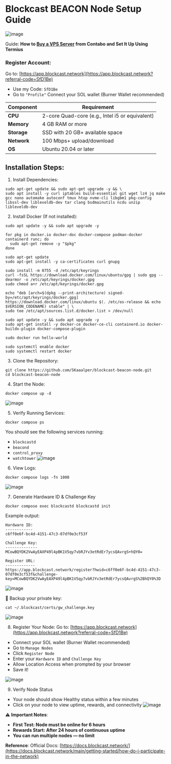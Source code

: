 # Blockcast BEACON Node Setup Guide

![image](https://github.com/user-attachments/assets/94e9bef9-8fe4-436a-a129-05f541ff5682)

Guide: **How to [Buy a VPS Server](https://medium.com/@Airdrop_Jheff/guide-on-how-to-buy-a-vps-server-from-contabo-and-set-it-up-on-termius-0928e0e5cb5d) from Contabo and Set It Up Using Termius**

### Register Account:
Go to: [https://app.blockcast.network](https://app.blockcast.network?referral-code=SfD1Be)
- Use my Code: `SfD1Be`
- Go to `"Profile"` Connect your SOL wallet (Burner Wallet recommended)


| Component   | Requirement                                     |
| ----------- | ----------------------------------------------- |
| **CPU**     | 2-core Quad-core (e.g., Intel i5 or equivalent) |
| **Memory**  | 4 GB RAM or more                                |
| **Storage** | SSD with 20 GB+ available space                 |
| **Network** | 100 Mbps+ upload/download                       |
| **OS**      | Ubuntu 20.04 or later                           |

## Installation Steps:

1. Install Dependencies:
```
sudo apt-get update && sudo apt-get upgrade -y && \
sudo apt install -y curl iptables build-essential git wget lz4 jq make gcc nano automake autoconf tmux htop nvme-cli libgbm1 pkg-config libssl-dev libleveldb-dev tar clang bsdmainutils ncdu unzip libleveldb-dev
```

2. Install Docker (If not installed):
```
sudo apt update -y && sudo apt upgrade -y

for pkg in docker.io docker-doc docker-compose podman-docker containerd runc; do
  sudo apt-get remove -y "$pkg"
done

sudo apt-get update
sudo apt-get install -y ca-certificates curl gnupg

sudo install -m 0755 -d /etc/apt/keyrings
curl -fsSL https://download.docker.com/linux/ubuntu/gpg | sudo gpg --dearmor -o /etc/apt/keyrings/docker.gpg
sudo chmod a+r /etc/apt/keyrings/docker.gpg

echo "deb [arch=$(dpkg --print-architecture) signed-by=/etc/apt/keyrings/docker.gpg] https://download.docker.com/linux/ubuntu $(. /etc/os-release && echo $VERSION_CODENAME) stable" | \
sudo tee /etc/apt/sources.list.d/docker.list > /dev/null

sudo apt update -y && sudo apt upgrade -y
sudo apt-get install -y docker-ce docker-ce-cli containerd.io docker-buildx-plugin docker-compose-plugin

sudo docker run hello-world

sudo systemctl enable docker
sudo systemctl restart docker
```

3. Clone the Repository:
```
git clone https://github.com/SKaaalper/blockcast-beacon-node.git
cd blockcast-beacon-node
```

4. Start the Node:
```
docker compose up -d
```
![image](https://github.com/user-attachments/assets/7f5797d3-9b58-403d-9553-468e2fb570a2)

5. Verify Running Services:
```
docker compose ps
```
You should see the following services running:
- `blockcastd`
- `beacond`
- `control_proxy`
- `watchtower`
![image](https://github.com/user-attachments/assets/60146836-808c-448d-8fc4-d2b14a2d6c92)

6. View Logs:
```
docker compose logs -fn 1000
```
![image](https://github.com/user-attachments/assets/3d7a6624-29c6-4ee2-ba4d-06bd0ffff4c2)

7. Generate Hardware ID & Challenge Key
```
docker compose exec blockcastd blockcastd init
```
Example output:
```
Hardware ID:
------------
c6ff0e6f-bc4d-4151-47c3-07df0e3cf53f

Challenge Key:
--------------
MCowBQYDK2VwAyEAXP49l4pBK1V5qy7vbRJYv3etRdEr7ycsQAvrgS+hQY0=

Register URL:
-------------
https://app.blockcast.network/register?hwid=c6ff0e6f-bc4d-4151-47c3-07df0e3cf53f&challenge-key=MCowBQYDK2VwAyEAXP49l4pBK1V5qy7vbRJYv3etRdEr7ycsQAvrgS%2BhQY0%3D
```
![image](https://github.com/user-attachments/assets/f26c9fe5-5fe3-4ba7-a4ab-875b58f97548)


📌 Backup your private key:
```
cat ~/.blockcast/certs/gw_challenge.key
```
![image](https://github.com/user-attachments/assets/e30ccf50-110b-4fc8-bc8e-b1c658395146)

8. Register Your Node:
Go to: [https://app.blockcast.network](https://app.blockcast.network?referral-code=SfD1Be)
- Connect your SOL wallet (Burner Wallet recommended)
- Go to `Manage Nodes`
- Click `Register Node`
- Enter your `Hardware ID` and `Challenge Key`
- Allow Location Access when prompted by your browser
- Save it!

![image](https://github.com/user-attachments/assets/a2201cb0-c604-40b3-8d42-9e7359e60404)

9. Verify Node Status
- Your node should show Healthy status within a few minutes
- Click on your node to view uptime, rewards, and connectivity
![image](https://github.com/user-attachments/assets/c1273c2b-eb09-4d92-bd7c-06c3887b71f1)

⚠️ **Important Notes**:
- **First Test: Node must be online for 6 hours**
- **Rewards Start: After 24 hours of continuous uptime**
- **You can run multiple nodes — no limit**

**Reference**:
Official Docs: [https://docs.blockcast.network/](https://docs.blockcast.network/main/getting-started/how-do-i-participate-in-the-network)



